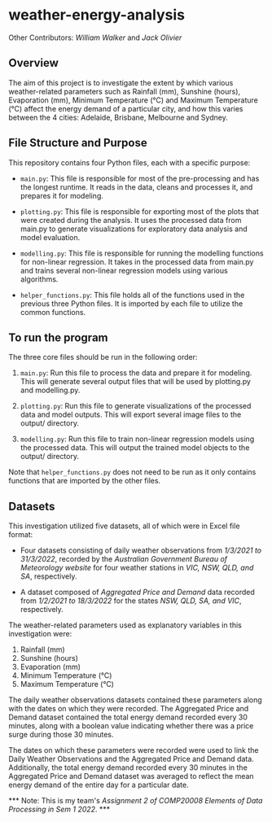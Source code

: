 # weather-energy-analysis

Other Contributors: *William Walker* and *Jack Olivier*

## Overview

The aim of this project is to investigate the extent by which various weather-related parameters such as Rainfall (mm), Sunshine (hours), Evaporation (mm), Minimum Temperature (°C) and Maximum Temperature (°C) affect the energy demand of a particular city, and how this varies between the 4 cities: Adelaide, Brisbane, Melbourne and Sydney. 

## File Structure and Purpose

This repository contains four Python files, each with a specific purpose:

- `main.py`: This file is responsible for most of the pre-processing and has the longest runtime. It reads in the data, cleans and processes it, and prepares it for modeling.
* `plotting.py`: This file is responsible for exporting most of the plots that were created during the analysis. It uses the processed data from main.py to generate visualizations for exploratory data analysis and model evaluation.
+ `modelling.py`: This file is responsible for running the modelling functions for non-linear regression. It takes in the processed data from main.py and trains several non-linear regression models using various algorithms.
- `helper_functions.py`: This file holds all of the functions used in the previous three Python files. It is imported by each file to utilize the common functions.

## To run the program

The three core files should be run in the following order:

1. `main.py`: Run this file to process the data and prepare it for modeling. This will generate several output files that will be used by plotting.py and modelling.py.

2. `plotting.py`: Run this file to generate visualizations of the processed data and model outputs. This will export several image files to the output/ directory.

3. `modelling.py`: Run this file to train non-linear regression models using the processed data. This will output the trained model objects to the output/ directory.

Note that `helper_functions.py` does not need to be run as it only contains functions that are imported by the other files.

## Datasets

This investigation utilized five datasets, all of which were in Excel file format:

- Four datasets consisting of daily weather observations from *1/3/2021 to 31/3/2022*, recorded by the *Australian Government Bureau of Meteorology website* for four weather stations in *VIC, NSW, QLD, and SA*, respectively.

* A dataset composed of *Aggregated Price and Demand* data recorded from *1/2/2021 to 18/3/2022* for the states *NSW, QLD, SA, and VIC*, respectively.

The weather-related parameters used as explanatory variables in this investigation were:

1. Rainfall (mm)
2. Sunshine (hours)
3. Evaporation (mm)
4. Minimum Temperature (°C)
5. Maximum Temperature (°C)

The daily weather observations datasets contained these parameters along with the dates on which they were recorded. The Aggregated Price and Demand dataset contained the total energy demand recorded every 30 minutes, along with a boolean value indicating whether there was a price surge during those 30 minutes.

The dates on which these parameters were recorded were used to link the Daily Weather Observations and the Aggregated Price and Demand data. Additionally, the total energy demand recorded every 30 minutes in the Aggregated Price and Demand dataset was averaged to reflect the mean energy demand of the entire day for a particular date.

*** Note: This is my team's *Assignment 2 of COMP20008 Elements of Data Processing in Sem 1 2022*. ***
